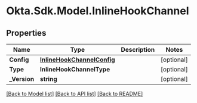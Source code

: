 # Okta.Sdk.Model.InlineHookChannel

## Properties

Name | Type | Description | Notes
------------ | ------------- | ------------- | -------------
**Config** | [**InlineHookChannelConfig**](InlineHookChannelConfig.md) |  | [optional] 
**Type** | **InlineHookChannelType** |  | [optional] 
**_Version** | **string** |  | [optional] 

[[Back to Model list]](../README.md#documentation-for-models) [[Back to API list]](../README.md#documentation-for-api-endpoints) [[Back to README]](../README.md)

